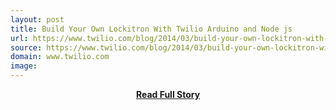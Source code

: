 ```yaml
---
layout: post
title: Build Your Own Lockitron With Twilio Arduino and Node js
url: https://www.twilio.com/blog/2014/03/build-your-own-lockitron-with-twilio-arduino-and-node-js.html
source: https://www.twilio.com/blog/2014/03/build-your-own-lockitron-with-twilio-arduino-and-node-js.html
domain: www.twilio.com
image: 
---
```


<p></p>
<center><p><a href="https://www.twilio.com/blog/2014/03/build-your-own-lockitron-with-twilio-arduino-and-node-js.html" style='padding:25px; font-sze:18px; font-weight: bold;'>Read Full Story</a></p></center>
